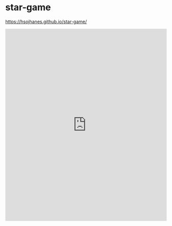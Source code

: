 # star-game

https://hsojhanes.github.io/star-game/

<iframe src="https://trinket.io/embed/pygame/f6a6cc6fee?outputOnly=true" width="100%" height="600" frameborder="0" marginwidth="0" marginheight="0" allowfullscreen></iframe>
